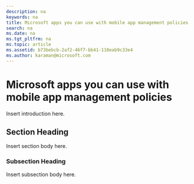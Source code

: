 ```yaml
---
description: na
keywords: na
title: Microsoft apps you can use with mobile app management policies
search: na
ms.date: na
ms.tgt_pltfrm: na
ms.topic: article
ms.assetid: b73bebcb-2af2-46f7-bb41-110eab9c33e4
ms.author: karaman@microsoft.com
---
```

# Microsoft apps you can use with mobile app management policies
Insert introduction here.

## Section Heading
Insert section body here.

### Subsection Heading
Insert subsection body here.

